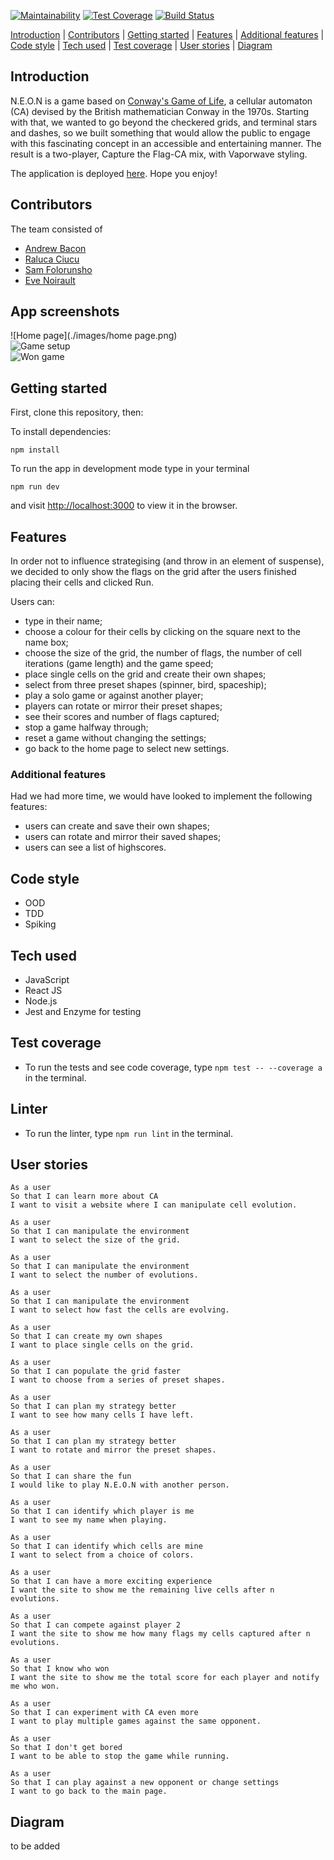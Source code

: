 [![Maintainability](https://api.codeclimate.com/v1/badges/8076ad0ba100f1cc8036/maintainability)](https://codeclimate.com/github/even13/game_of_life/maintainability)
[![Test Coverage](https://api.codeclimate.com/v1/badges/8076ad0ba100f1cc8036/test_coverage)](https://codeclimate.com/github/even13/game_of_life/test_coverage)
[![Build Status](https://travis-ci.com/ajbacon/acebook-true-GrIT.svg?branch=master)](https://travis-ci.com/even13/game_of_life)

[Introduction](#introduction) | [Contributors](#contributors) | [Getting started](#getting-started) | [Features](#features) | [Additional features](#additional-features) | [Code style](#code-style) | [Tech used](#tech-used) | [Test coverage](#test-coverage) | [User stories](#user-stories) | [Diagram](#diagram)

## Introduction

N.E.O.N is a game based on [Conway's Game of Life](https://en.wikipedia.org/wiki/Conway%27s_Game_of_Life), a cellular automaton (CA) devised by the British mathematician Conway in the 1970s. Starting with that, we wanted to go beyond the checkered grids, and terminal stars and dashes, so we built something that would allow the public to engage with this fascinating concept in an accessible and entertaining manner. The result is a two-player, Capture the Flag-CA mix, with Vaporwave styling.

The application is deployed [here](https://game-of-life-catch-the-flag.herokuapp.com/). Hope you enjoy!

## Contributors

The team consisted of

- [Andrew Bacon](https://github.com/ajbacon)
- [Raluca Ciucu](https://github.com/IngramCapa)
- [Sam Folorunsho](https://github.com/samfolo)
- [Eve Noirault](https://github.com/even13)

## App screenshots

![Home page](./images/home page.png)  
![Game setup](./images/game_setup.png)   
![Won game](./images/win_page.png)   

## Getting started

First, clone this repository, then:

To install dependencies:
```
npm install
```

To run the app in development mode type in your terminal
```
npm run dev
```
and visit [http://localhost:3000](http://localhost:3000) to view it in the browser.

## Features

In order not to influence strategising (and throw in an element of suspense), we decided to only show the flags on the grid after the users finished placing their cells and clicked Run.

Users can:
- type in their name;
- choose a colour for their cells by clicking on the square next to the name box;
- choose the size of the grid, the number of flags, the number of cell iterations (game length) and the game speed;
- place single cells on the grid and create their own shapes;
- select from three preset shapes (spinner, bird, spaceship);
- play a solo game or against another player;
- players can rotate or mirror their preset shapes;
- see their scores and number of flags captured;
- stop a game halfway through;
- reset a game without changing the settings;
- go back to the home page to select new settings.


### Additional features

Had we had more time, we would have looked to implement the following features:
- users can create and save their own shapes;
- users can rotate and mirror their saved shapes;
- users can see a list of highscores.

## Code style

- OOD
- TDD
- Spiking

## Tech used

- JavaScript
- React JS
- Node.js
- Jest and Enzyme for testing

## Test coverage

- To run the tests and see code coverage, type ```npm test -- --coverage a ```in the terminal.

## Linter

- To run the linter, type ```npm run lint``` in the terminal.

## User stories

```
As a user
So that I can learn more about CA
I want to visit a website where I can manipulate cell evolution.

As a user
So that I can manipulate the environment
I want to select the size of the grid.

As a user
So that I can manipulate the environment
I want to select the number of evolutions.

As a user
So that I can manipulate the environment
I want to select how fast the cells are evolving.

As a user
So that I can create my own shapes
I want to place single cells on the grid.

As a user
So that I can populate the grid faster
I want to choose from a series of preset shapes.

As a user
So that I can plan my strategy better
I want to see how many cells I have left.

As a user
So that I can plan my strategy better
I want to rotate and mirror the preset shapes.

As a user
So that I can share the fun
I would like to play N.E.O.N with another person.

As a user
So that I can identify which player is me
I want to see my name when playing.

As a user
So that I can identify which cells are mine
I want to select from a choice of colors.

As a user
So that I can have a more exciting experience
I want the site to show me the remaining live cells after n evolutions.

As a user
So that I can compete against player 2
I want the site to show me how many flags my cells captured after n evolutions.

As a user
So that I know who won
I want the site to show me the total score for each player and notify me who won.

As a user
So that I can experiment with CA even more
I want to play multiple games against the same opponent.

As a user
So that I don't get bored
I want to be able to stop the game while running.

As a user
So that I can play against a new opponent or change settings
I want to go back to the main page.
```

## Diagram

to be added
